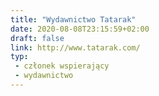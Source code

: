 ```yaml
---
title: "Wydawnictwo Tatarak"
date: 2020-08-08T23:15:59+02:00
draft: false
link: http://www.tatarak.com/
typ:
 - członek wspierający
 - wydawnictwo
---
```

